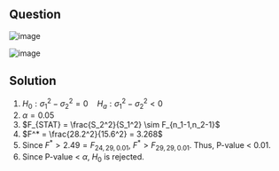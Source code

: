 ## Question

![image](https://github.com/user-attachments/assets/618c6142-0194-4b39-b807-8555b2291d5c)

![image](https://github.com/user-attachments/assets/8950149f-7f78-4aca-8eb1-7c6ac493ad7b)


## Solution
1. $H_0: \sigma_1^2 - \sigma_2^2 = 0 \quad H_a: \sigma_1^2 - \sigma_2^2 < 0$
2. $\alpha = 0.05$
3. $F_{STAT} = \frac{S_2^2}{S_1^2} \sim F_{n_1-1,n_2-1}$
4. $F^* = \frac{28.2^2}{15.6^2} = 3.268$
5. Since $F^* > 2.49 = F_{24, 29, 0.01}$, $F^* > F_{29, 29, 0.01}$.
Thus, P-value < 0.01.
6. Since P-value < $\alpha$, $H_0$ is rejected.
